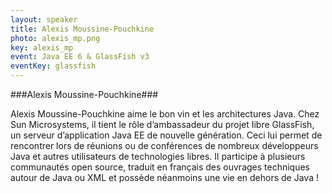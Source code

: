 ```yaml
---
layout: speaker
title: Alexis Moussine-Pouchkine
photo: alexis_mp.png
key: alexis_mp
event: Java EE 6 & GlassFish v3
eventKey: glassfish
---
```


###Alexis Moussine-Pouchkine###

Alexis Moussine-Pouchkine aime le bon vin et les architectures Java.
Chez Sun Microsystems, il tient le rôle d’ambassadeur du projet Iibre GlassFish, un serveur d’application Java EE de nouvelle génération.
Ceci lui permet de rencontrer lors de réunions ou de conférences de nombreux développeurs Java et autres utilisateurs de technologies libres.
Il participe à plusieurs communautés open source, traduit en français des ouvrages techniques autour de Java ou XML et possède néanmoins une vie en dehors de Java !
